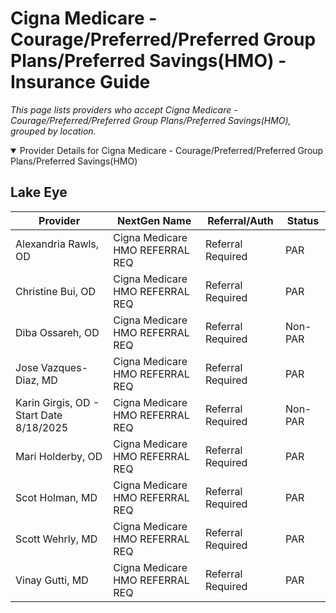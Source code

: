 # Cigna Medicare - Courage/Preferred/Preferred Group Plans/Preferred Savings(HMO) - Insurance Guide

*This page lists providers who accept Cigna Medicare - Courage/Preferred/Preferred Group Plans/Preferred Savings(HMO), grouped by location.*

<details open><summary>Provider Details for Cigna Medicare - Courage/Preferred/Preferred Group Plans/Preferred Savings(HMO)</summary>

## Lake Eye 

| Provider | NextGen Name | Referral/Auth | Status |
|----------|-------------|--------------|--------|
| Alexandria Rawls, OD | Cigna Medicare HMO REFERRAL REQ | Referral Required | PAR |
| Christine Bui, OD | Cigna Medicare HMO REFERRAL REQ | Referral Required | PAR |
| Diba Ossareh, OD | Cigna Medicare HMO REFERRAL REQ | Referral Required | Non-PAR |
| Jose Vazques-Diaz, MD | Cigna Medicare HMO REFERRAL REQ | Referral Required | PAR |
| Karin Girgis, OD - Start Date 8/18/2025 | Cigna Medicare HMO REFERRAL REQ | Referral Required | Non-PAR |
| Mari Holderby, OD | Cigna Medicare HMO REFERRAL REQ | Referral Required | PAR |
| Scot Holman, MD | Cigna Medicare HMO REFERRAL REQ | Referral Required | PAR |
| Scott Wehrly, MD | Cigna Medicare HMO REFERRAL REQ | Referral Required | PAR |
| Vinay Gutti, MD | Cigna Medicare HMO REFERRAL REQ | Referral Required | PAR |

</details>

